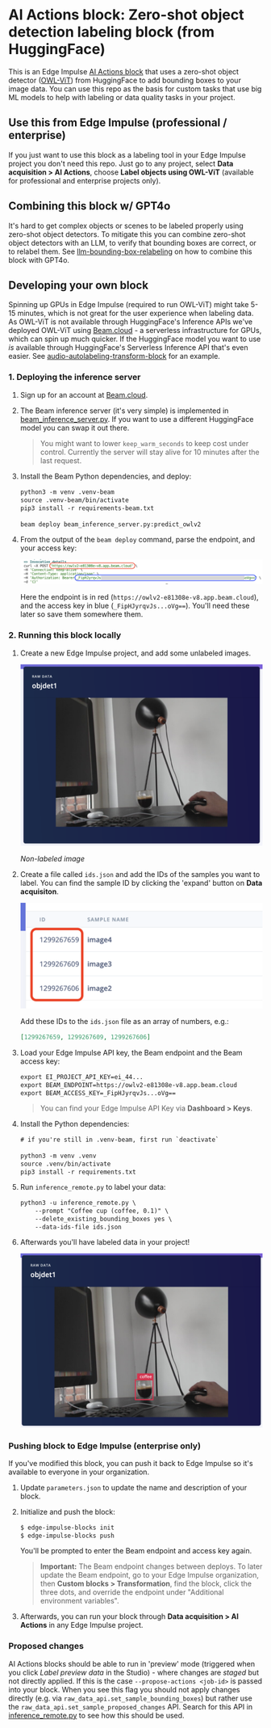 # AI Actions block: Zero-shot object detection labeling block (from HuggingFace)

This is an Edge Impulse [AI Actions block](https://docs.edgeimpulse.com/docs/edge-impulse-studio/organizations/custom-blocks/transformation-blocks) that uses a zero-shot object detector ([OWL-ViT](https://huggingface.co/docs/transformers/en/model_doc/owlvit)) from HuggingFace to add bounding boxes to your image data. You can use this repo as the basis for custom tasks that use big ML models to help with labeling or data quality tasks in your project.

## Use this from Edge Impulse (professional / enterprise)

If you just want to use this block as a labeling tool in your Edge Impulse project you don't need this repo. Just go to any project, select **Data acquisition > AI Actions**, choose **Label objects using OWL-ViT** (available for professional and enterprise projects only).

## Combining this block w/ GPT4o

It's hard to get complex objects or scenes to be labeled properly using zero-shot object detectors. To mitigate this you can combine zero-shot object detectors with an LLM, to verify that bounding boxes are correct, or to relabel them. See [llm-bounding-box-relabeling](https://github.com/edgeimpulse/llm-bounding-box-relabeling) on how to combine this block with GPT4o.

## Developing your own block

Spinning up GPUs in Edge Impulse (required to run OWL-ViT) might take 5-15 minutes, which is not great for the user experience when labeling data. As OWL-ViT is not available through HuggingFace's Inference APIs we've deployed OWL-ViT using [Beam.cloud](https://www.beam.cloud) - a serverless infrastructure for GPUs, which can spin up much quicker. If the HuggingFace model you want to use _is_ available through HuggingFace's Serverless Inference API that's even easier. See [audio-autolabeling-transform-block](https://github.com/edgeimpulse/audio-autolabeling-transform-block) for an example.

### 1. Deploying the inference server

1. Sign up for an account at [Beam.cloud](https://www.beam.cloud).
2. The Beam inference server (it's very simple) is implemented in [beam_inference_server.py](beam_inference_server.py). If you want to use a different HuggingFace model you can swap it out there.

    > You might want to lower `keep_warm_seconds` to keep cost under control. Currently the server will stay alive for 10 minutes after the last request.

3. Install the Beam Python dependencies, and deploy:

    ```
    python3 -m venv .venv-beam
    source .venv-beam/bin/activate
    pip3 install -r requirements-beam.txt

    beam deploy beam_inference_server.py:predict_owlv2
    ```

4. From the output of the `beam deploy` command, parse the endpoint, and your access key:

    ![Beam inference](images/beam-inference.png)

    Here the endpoint is in red (`https://owlv2-e81308e-v8.app.beam.cloud`), and the access key in blue (`_FipHJyrqvJs...oVg==`). You'll need these later so save them somewhere them.

### 2. Running this block locally

1. Create a new Edge Impulse project, and add some unlabeled images.

    ![Non-labeled image](images/nonlabeled.png)

    *Non-labeled image*

2. Create a file called `ids.json` and add the IDs of the samples you want to label. You can find the sample ID by clicking the 'expand' button on **Data acquisiton**.

    ![Finding IDs](images/find_ids.png)

    Add these IDs to the `ids.json` file as an array of numbers, e.g.:

    ```json
    [1299267659, 1299267609, 1299267606]
    ```

3. Load your Edge Impulse API key, the Beam endpoint and the Beam access key:

    ```
    export EI_PROJECT_API_KEY=ei_44...
    export BEAM_ENDPOINT=https://owlv2-e81308e-v8.app.beam.cloud
    export BEAM_ACCESS_KEY=_FipHJyrqvJs...oVg==
    ```

    > You can find your Edge Impulse API Key via **Dashboard > Keys**.

4. Install the Python dependencies:

    ```
    # if you're still in .venv-beam, first run `deactivate`

    python3 -m venv .venv
    source .venv/bin/activate
    pip3 install -r requirements.txt
    ```

5. Run `inference_remote.py` to label your data:

    ```
    python3 -u inference_remote.py \
        --prompt "Coffee cup (coffee, 0.1)" \
        --delete_existing_bounding_boxes yes \
        --data-ids-file ids.json
    ```

6. Afterwards you'll have labeled data in your project!

    ![Labeled data](images/labeled.png)

### Pushing block to Edge Impulse (enterprise only)

If you've modified this block, you can push it back to Edge Impulse so it's available to everyone in your organization.

1. Update `parameters.json` to update the name and description of your block.
2. Initialize and push the block:

    ```
    $ edge-impulse-blocks init
    $ edge-impulse-blocks push
    ```

    You'll be prompted to enter the Beam endpoint and access key again.

    > **Important:** The Beam endpoint changes between deploys. To later update the Beam endpoint, go to your Edge Impulse organization, then **Custom blocks > Transformation**, find the block, click the three dots, and override the endpoint under "Additional environment variables".

3. Afterwards, you can run your block through **Data acquisition > AI Actions** in any Edge Impulse project.

### Proposed changes

AI Actions blocks should be able to run in 'preview' mode (triggered when you click *Label preview data* in the Studio) - where changes are _staged_ but not directly applied. If this is the case `--propose-actions <job-id>` is passed into your block. When you see this flag you should not apply changes directly (e.g. via `raw_data_api.set_sample_bounding_boxes`) but rather use the `raw_data_api.set_sample_proposed_changes` API. Search for this API in [inference_remote.py](inference_remote.py) to see how this should be used.
